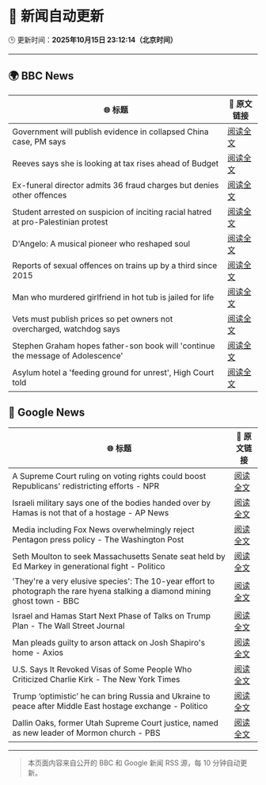 # 🧠 新闻自动更新

🕒 更新时间：**2025年10月15日 23:12:14（北京时间）**

---

## 🌍 BBC News

| 🌐 标题 | 🔗 原文链接 |
|--------|-------------|
| Government will publish evidence in collapsed China case, PM says | [阅读全文](https://www.bbc.com/news/articles/cql9v6x4wpzo?at_medium=RSS&at_campaign=rss) |
| Reeves says she is looking at tax rises ahead of Budget | [阅读全文](https://www.bbc.com/news/articles/c2drpzxpkp3o?at_medium=RSS&at_campaign=rss) |
| Ex-funeral director admits 36 fraud charges but denies other offences | [阅读全文](https://www.bbc.com/news/articles/cwyplw17897o?at_medium=RSS&at_campaign=rss) |
| Student arrested on suspicion of inciting racial hatred at pro-Palestinian protest | [阅读全文](https://www.bbc.com/news/articles/ce8gdelw79po?at_medium=RSS&at_campaign=rss) |
| D'Angelo: A musical pioneer who reshaped soul | [阅读全文](https://www.bbc.com/news/articles/c62e5e3j75vo?at_medium=RSS&at_campaign=rss) |
| Reports of sexual offences on trains up by a third since 2015 | [阅读全文](https://www.bbc.com/news/articles/c39r2zp1dw7o?at_medium=RSS&at_campaign=rss) |
| Man who murdered girlfriend in hot tub is jailed for life | [阅读全文](https://www.bbc.com/news/articles/cvgvx134d86o?at_medium=RSS&at_campaign=rss) |
| Vets must publish prices so pet owners not overcharged, watchdog says | [阅读全文](https://www.bbc.com/news/articles/c201r14z6r3o?at_medium=RSS&at_campaign=rss) |
| Stephen Graham hopes father-son book will 'continue the message of Adolescence' | [阅读全文](https://www.bbc.com/news/articles/cn40yyl8nvyo?at_medium=RSS&at_campaign=rss) |
| Asylum hotel a 'feeding ground for unrest', High Court told | [阅读全文](https://www.bbc.com/news/articles/cy8v9jzn5zgo?at_medium=RSS&at_campaign=rss) |

## 📰 Google News

| 🌐 标题 | 🔗 原文链接 |
|--------|-------------|
| A Supreme Court ruling on voting rights could boost Republicans' redistricting efforts - NPR | [阅读全文](https://news.google.com/rss/articles/CBMiogFBVV95cUxQcDllejJOdU9wNDFYcVdic21yZEgzUm94Z3FyM3ZHYlhkOU9WVXRJbF9EUnkza243c1VodVRwZmVuMnU2eGhvdkwxQTI3dkZmd0pZY2I5enQ3Z2lyYlNhSWpPZEc2VXlycUJXZVZ4WjI2VGIySVkxN2tyblMwV0FIVkJJUDg1clVpN1JPSlJkM0ZsSnJuUmFZU214SThNTkcxZVE?oc=5) |
| Israeli military says one of the bodies handed over by Hamas is not that of a hostage - AP News | [阅读全文](https://news.google.com/rss/articles/CBMiqwFBVV95cUxOTlA3YkE1ekF6cnE4a04tMGJta0pyeFNjQkttd0FoakRwZnJYcy1QVWVpTEI3cWplRmowbWVyU0RGQk9YejhSR3cxN3pJazVqUERmMDRLdm9ZS2Fhc00zU3lQbzhGM2Q3OWc3MGNwQVpSYWxJdkJsOXdXbjY0dEU0blRDVTAtRVZHeVoyWlZ5OXMtTXpZUVM1ckhPZURvUWpZeXpPck5uSnB1OGM?oc=5) |
| Media including Fox News overwhelmingly reject Pentagon press policy - The Washington Post | [阅读全文](https://news.google.com/rss/articles/CBMitgFBVV95cUxQd3pJSnJqSGhCSnltTVhEUzgtSlprZFRPN05OQ0Nmd05lb0FtNG1HX3dTM09DSmVlZWpiY255emR1QXRPczZEY2pvbWhUM2p3TENVSWktZzd2Z3BkWFZGWDBpbkdMVDF0QmhYQnZ3WFF0YWNSTlhtWXRtcTc0bjhqZmxyUXAwQU9qRzdVNWFlMDhFZDNpV2tTQ2wzT3Z2SVdVYU5RWk5iVzlpbFM0QzkyRzZXeFRZdw?oc=5) |
| Seth Moulton to seek Massachusetts Senate seat held by Ed Markey in generational fight - Politico | [阅读全文](https://news.google.com/rss/articles/CBMihgFBVV95cUxOYXA3VFRBVzBVRm8tQ3FsZjhfNlBzUHNuU0htdVp1MW5QQS1LMUJOdmtBblVoSzF6enNNa3FVNTNFdDRIaGpxY0x1NlhXekdla2ZMNWRESlNYYUtUWHE0ZE5DdHh0WVJIS3g0M0JITExGUGhlc3BTZVZtVDdXejhQdDlPT2czZw?oc=5) |
| 'They're a very elusive species': The 10-year effort to photograph the rare hyena stalking a diamond mining ghost town - BBC | [阅读全文](https://news.google.com/rss/articles/CBMimwFBVV95cUxPcUo5X0RDLVk1ZTl3Ql8yVTJ1dFNOLUFOYTNmSGVtSUlBYTcwbVgyb1ZkVUVONlZmcDNjS0tXYXN0NjV2b0FTemRJTzh5MUR4SnNFNHJ3MDNfRmxMNnBXYklKVU1PcExOX0d4RDJKZFAxZVpKU2pqRHVIc29BNXFuTjhfaC1WX2ZEWGpLd3hjcDRtM0RIQmJsLTl0SQ?oc=5) |
| Israel and Hamas Start Next Phase of Talks on Trump Plan - The Wall Street Journal | [阅读全文](https://news.google.com/rss/articles/CBMipgFBVV95cUxPcWpNZndSdzdFV2pfdWg2T0paQmVOSjhRek9FVk5FM0tReXViMUZLZXhqeFlRN0NmamUxalBiakJkVmFxelZnTzdlYlJfTnZWdlV2UklFaTdxa211S2Y5ZDhiSEVGRldPTjQyZkVva2pmVFQ4N3ZlZjl1WUs4a2tXZGFsbUxZTnZEOElxWnZUQUNkVHVDZndsTnhIbzMzby1tY1R3Z1pB?oc=5) |
| Man pleads guilty to arson attack on Josh Shapiro's home - Axios | [阅读全文](https://news.google.com/rss/articles/CBMiiwFBVV95cUxQSy1SWHVndlFpZ3JXN3ZIU29rMHRyMTlUWXdrQTdkS1NBaEhza2dZOXRoUjJxb0ZlUktBNmcxSVFQQjZQSi04UFNYekVjaGY2aGxZYlZ2aUNqTGhubVROWTNYOWc3WS1SbUZydzNfX05NR3FpSXM5dkU2b1hueGprNkpsbnllUnZHZUdB?oc=5) |
| U.S. Says It Revoked Visas of Some People Who Criticized Charlie Kirk - The New York Times | [阅读全文](https://news.google.com/rss/articles/CBMikAFBVV95cUxQSXJ6QTB5ZnNfbC1SeEdzUFFkdkRJYThOR0JsRGxWb211Q2tpTFFoRzVBTmw3LTMwaWVuZHlETU40TTdTRVV4Ym5UQUplaWpqT1FYNHRwU3ROdHVmYlRXbnMzVklxNWxPRHJGTDIzazZnUnhBcF9sOExiRHdyQzQ1QTdTT3JVcFRXYUlIQ2hRUFM?oc=5) |
| Trump ‘optimistic’ he can bring Russia and Ukraine to peace after Middle East hostage exchange - Politico | [阅读全文](https://news.google.com/rss/articles/CBMiwAFBVV95cUxNZXFxLUs0UVItdWRrMDU0N3hQejA1cXQwYUZFRjBKVmdYby1IWWtsck5kaGFucUJBNlotbzRlUEZ5MkNZOENpRWNXLTJ3cy1tdi1YNkNxSkMtd180enZiSF9SQkM3Q0dVNEtJMmZjRkVxcHB4S3BXLVN4OXN2UHZQX3ZrM0puVXdlY0l3RExIRG94M1BPbGNEcnc0MkhvOUQ5QWJjSjBuZHl4OHZmX1hhUUhNYjh5WFowd1Y0TnRPMGM?oc=5) |
| Dallin Oaks, former Utah Supreme Court justice, named as new leader of Mormon church - PBS | [阅读全文](https://news.google.com/rss/articles/CBMiugFBVV95cUxNQmQ5SHRXNXRLRkN1WTlDcWp2dkhsTl91YTNfTGV6U2lSZU1CSE45czg4aDZFck93Y0prQ3JVbkExUFAtdVlMbzNMbWRJQndXYW1WV0w0eG5WMDMxOUFiWjh1elFUQVJGZUkwQWJ3VmFhWnphTGxkRmUzNmxXTHI0bmkzdHZGTVJUTlY3OFVNQ0RZOUdNbG0xVC1fcHdjVWk2cHNCVjVNeDdCNzlYcTZtRWRfWjlSTng4UlE?oc=5) |

---
> 本页面内容来自公开的 BBC 和 Google 新闻 RSS 源，每 10 分钟自动更新。
